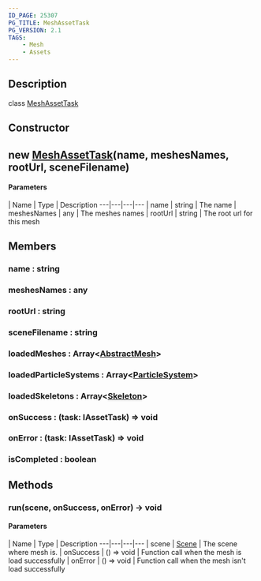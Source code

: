 ```yaml
---
ID_PAGE: 25307
PG_TITLE: MeshAssetTask
PG_VERSION: 2.1
TAGS:
    - Mesh
    - Assets
---
```

## Description

class [MeshAssetTask](/classes/2.3/MeshAssetTask)



## Constructor

##  new [MeshAssetTask](/classes/2.3/MeshAssetTask)(name, meshesNames, rootUrl, sceneFilename)



#### Parameters
 | Name | Type | Description
---|---|---|---
 | name | string |   The name
 | meshesNames | any |   The meshes names
 | rootUrl | string |   The root url for this mesh
## Members

### name : string



### meshesNames : any



### rootUrl : string



### sceneFilename : string



### loadedMeshes : Array&lt;[AbstractMesh](/classes/2.3/AbstractMesh)&gt;



### loadedParticleSystems : Array&lt;[ParticleSystem](/classes/2.3/ParticleSystem)&gt;



### loadedSkeletons : Array&lt;[Skeleton](/classes/2.3/Skeleton)&gt;



### onSuccess : (task: IAssetTask) =&gt; void



### onError : (task: IAssetTask) =&gt; void



### isCompleted : boolean



## Methods

### run(scene, onSuccess, onError) &rarr; void



#### Parameters
 | Name | Type | Description
---|---|---|---
 | scene | [Scene](/classes/2.3/Scene) |   The scene where mesh is.
 | onSuccess | () =&gt; void |   Function call when the mesh is load successfully
 | onError | () =&gt; void |   Function call when the mesh isn't load successfully
